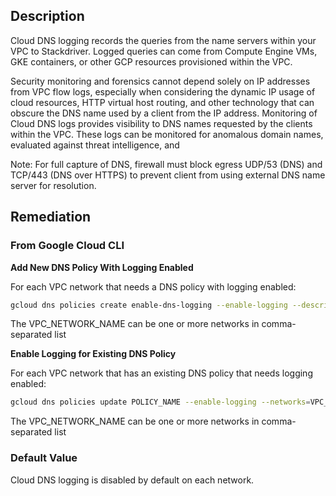 ## Description

Cloud DNS logging records the queries from the name servers within your VPC to Stackdriver. Logged queries can come from Compute Engine VMs, GKE containers, or other GCP resources provisioned within the VPC.

Security monitoring and forensics cannot depend solely on IP addresses from VPC flow logs, especially when considering the dynamic IP usage of cloud resources, HTTP virtual host routing, and other technology that can obscure the DNS name used by a client from the IP address. Monitoring of Cloud DNS logs provides visibility to DNS names requested by the clients within the VPC. These logs can be monitored for anomalous domain names, evaluated against threat intelligence, and

Note: For full capture of DNS, firewall must block egress UDP/53 (DNS) and TCP/443 (DNS over HTTPS) to prevent client from using external DNS name server for resolution.

## Remediation

### From Google Cloud CLI

**Add New DNS Policy With Logging Enabled**

For each VPC network that needs a DNS policy with logging enabled:

```bash
gcloud dns policies create enable-dns-logging --enable-logging --description="Enable DNS Logging" --networks=VPC_NETWORK_NAME
```

The VPC_NETWORK_NAME can be one or more networks in comma-separated list

**Enable Logging for Existing DNS Policy**

For each VPC network that has an existing DNS policy that needs logging enabled:

```bash
gcloud dns policies update POLICY_NAME --enable-logging --networks=VPC_NETWORK_NAME
```

The VPC_NETWORK_NAME can be one or more networks in comma-separated list

### Default Value

Cloud DNS logging is disabled by default on each network.
